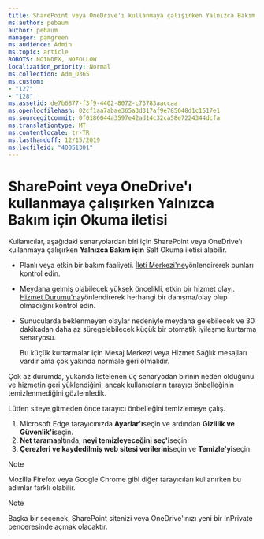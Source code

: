 ```yaml
---
title: SharePoint veya OneDrive'ı kullanmaya çalışırken Yalnızca Bakım için Okuma iletisi
ms.author: pebaum
author: pebaum
manager: pamgreen
ms.audience: Admin
ms.topic: article
ROBOTS: NOINDEX, NOFOLLOW
localization_priority: Normal
ms.collection: Adm_O365
ms.custom:
- "127"
- "128"
ms.assetid: de7b6877-f3f9-4402-8072-c73783aaccaa
ms.openlocfilehash: 02cf1aa7abae365a3d317af9e785648d1c1517e1
ms.sourcegitcommit: 0f0186044a3597e42ad14c32ca58e7224344dcfa
ms.translationtype: MT
ms.contentlocale: tr-TR
ms.lasthandoff: 12/15/2019
ms.locfileid: "40051301"
---
```

# <a name="read-only-for-maintenance-message-when-attempting-to-use-sharepoint-or-onedrive"></a>SharePoint veya OneDrive'ı kullanmaya çalışırken Yalnızca Bakım için Okuma iletisi

Kullanıcılar, aşağıdaki senaryolardan biri için SharePoint veya OneDrive'ı kullanmaya çalışırken **Yalnızca Bakım için** Salt Okuma iletisi alabilir. 

-   Planlı veya etkin bir bakım faaliyeti.  [İleti Merkezi'ne](https://portal.office.com/adminportal/home#/messagecenter)yönlendirerek bunları kontrol edin.
-   Meydana gelmiş olabilecek yüksek öncelikli, etkin bir hizmet olayı. [Hizmet Durumu'na](https://portal.office.com/adminportal/home#/servicehealth)yönlendirerek herhangi bir danışma/olay olup olmadığını kontrol edin.
-   Sunucularda beklenmeyen olaylar nedeniyle meydana gelebilecek ve 30 dakikadan daha az süregelebilecek küçük bir otomatik iyileşme kurtarma senaryosu. 
    
    Bu küçük kurtarmalar için Mesaj Merkezi veya Hizmet Sağlık mesajları vardır ama çok yakında normale geri olmalıdır.

Çok az durumda, yukarıda listelenen üç senaryodan birinin neden olduğunu ve hizmetin geri yüklendiğini, ancak kullanıcıların tarayıcı önbelleğinin temizlenmediğini gözlemledik.

Lütfen siteye gitmeden önce tarayıcı önbelleğini temizlemeye çalış.

1. Microsoft Edge tarayıcınızda **Ayarlar'ı**seçin ve ardından **Gizlilik ve Güvenlik'i**seçin.
2. **Net tarama**altında, **neyi temizleyeceğini seç'i**seçin.
3. **Çerezleri ve kaydedilmiş web sitesi verilerini**seçin ve **Temizle'yi**seçin.

>[!Note] 
> Mozilla Firefox veya Google Chrome gibi diğer tarayıcıları kullanırken bu adımlar farklı olabilir.

>[!Note] 
> Başka bir seçenek, SharePoint sitenizi veya OneDrive'ınızı yeni bir InPrivate penceresinde açmak olacaktır.
